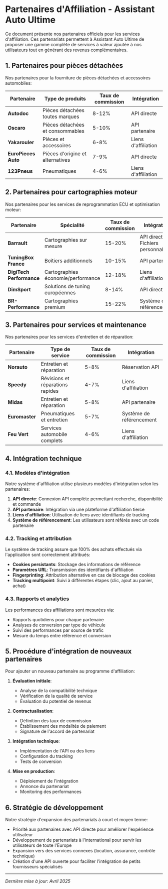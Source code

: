 # Partenaires d'Affiliation - Assistant Auto Ultime

Ce document présente nos partenaires officiels pour les services d'affiliation. Ces partenariats permettent à Assistant Auto Ultime de proposer une gamme complète de services à valeur ajoutée à nos utilisateurs tout en générant des revenus complémentaires.

## 1. Partenaires pour pièces détachées

Nos partenaires pour la fourniture de pièces détachées et accessoires automobiles:

| Partenaire | Type de produits | Taux de commission | Intégration |
|------------|------------------|-------------------|-------------|
| **Autodoc** | Pièces détachées toutes marques | 8-12% | API directe |
| **Oscaro** | Pièces détachées et consommables | 5-10% | API partenaire |
| **Yakarouler** | Pièces et accessoires | 6-8% | Liens d'affiliation |
| **EuroPieces Auto** | Pièces d'origine et alternatives | 7-9% | API directe |
| **123Pneus** | Pneumatiques | 4-6% | Liens d'affiliation |

## 2. Partenaires pour cartographies moteur

Nos partenaires pour les services de reprogrammation ECU et optimisation moteur:

| Partenaire | Spécialité | Taux de commission | Intégration |
|------------|------------|-------------------|-------------|
| **Barrault** | Cartographies sur mesure | 15-20% | API directe + Fichiers personnalisés |
| **TuningBox France** | Boîtiers additionnels | 10-15% | API partenaire |
| **DigiTech Performance** | Cartographies économie/performance | 12-18% | Liens d'affiliation |
| **DimSport** | Solutions de tuning européennes | 8-14% | API directe |
| **BR-Performance** | Cartographies premium | 15-22% | Système de référencement |

## 3. Partenaires pour services et maintenance

Nos partenaires pour les services d'entretien et de réparation:

| Partenaire | Type de service | Taux de commission | Intégration |
|------------|----------------|-------------------|-------------|
| **Norauto** | Entretien et réparation | 5-8% | Réservation API |
| **Speedy** | Révisions et réparations rapides | 4-7% | Liens d'affiliation |
| **Midas** | Entretien et réparation | 5-8% | API partenaire |
| **Euromaster** | Pneumatiques et entretien | 5-7% | Système de référencement |
| **Feu Vert** | Services automobile complets | 4-6% | Liens d'affiliation |

## 4. Intégration technique

### 4.1. Modèles d'intégration

Notre système d'affiliation utilise plusieurs modèles d'intégration selon les partenaires:

1. **API directe**: Connexion API complète permettant recherche, disponibilité et commande
2. **API partenaire**: Intégration via une plateforme d'affiliation tierce
3. **Liens d'affiliation**: Utilisation de liens avec identifiants de tracking
4. **Système de référencement**: Les utilisateurs sont référés avec un code partenaire

### 4.2. Tracking et attribution

Le système de tracking assure que 100% des achats effectués via l'application sont correctement attribués:

- **Cookies persistants**: Stockage des informations de référence
- **Paramètres URL**: Transmission des identifiants d'affiliation
- **Fingerprinting**: Attribution alternative en cas de blocage des cookies
- **Tracking multipoint**: Suivi à différentes étapes (clic, ajout au panier, achat)

### 4.3. Rapports et analytics

Les performances des affiliations sont mesurées via:

- Rapports quotidiens pour chaque partenaire
- Analyses de conversion par type de véhicule
- Suivi des performances par source de trafic
- Mesure du temps entre référence et conversion

## 5. Procédure d'intégration de nouveaux partenaires

Pour ajouter un nouveau partenaire au programme d'affiliation:

1. **Évaluation initiale**:
   - Analyse de la compatibilité technique
   - Vérification de la qualité de service
   - Évaluation du potentiel de revenus

2. **Contractualisation**:
   - Définition des taux de commission
   - Établissement des modalités de paiement
   - Signature de l'accord de partenariat

3. **Intégration technique**:
   - Implémentation de l'API ou des liens
   - Configuration du tracking
   - Tests de conversion

4. **Mise en production**:
   - Déploiement de l'intégration
   - Annonce du partenariat
   - Monitoring des performances

## 6. Stratégie de développement

Notre stratégie d'expansion des partenariats à court et moyen terme:

- Priorité aux partenaires avec API directe pour améliorer l'expérience utilisateur
- Développement de partenariats à l'international pour servir les utilisateurs de toute l'Europe
- Expansion vers des services connexes (location, assurance, contrôle technique)
- Création d'une API ouverte pour faciliter l'intégration de petits fournisseurs spécialisés

---

*Dernière mise à jour: Avril 2025*

